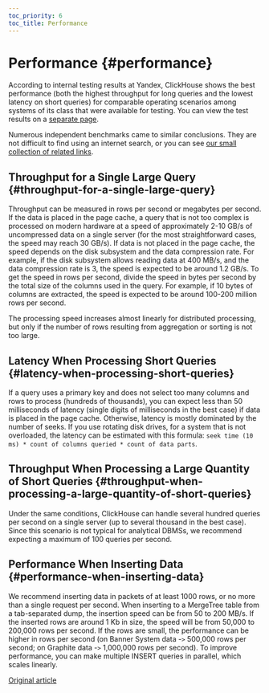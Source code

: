 ```yaml
---
toc_priority: 6
toc_title: Performance
---
```


# Performance {#performance}

According to internal testing results at Yandex, ClickHouse shows the best performance (both the highest throughput for long queries and the lowest latency on short queries) for comparable operating scenarios among systems of its class that were available for testing. You can view the test results on a [separate page](https://clickhouse.tech/benchmark.html).

Numerous independent benchmarks came to similar conclusions. They are not difficult to find using an internet search, or you can see [our small collection of related links](https://clickhouse.tech/#independent-benchmarks).

## Throughput for a Single Large Query {#throughput-for-a-single-large-query}

Throughput can be measured in rows per second or megabytes per second. If the data is placed in the page cache, a query that is not too complex is processed on modern hardware at a speed of approximately 2-10 GB/s of uncompressed data on a single server (for the most straightforward cases, the speed may reach 30 GB/s). If data is not placed in the page cache, the speed depends on the disk subsystem and the data compression rate. For example, if the disk subsystem allows reading data at 400 MB/s, and the data compression rate is 3, the speed is expected to be around 1.2 GB/s. To get the speed in rows per second, divide the speed in bytes per second by the total size of the columns used in the query. For example, if 10 bytes of columns are extracted, the speed is expected to be around 100-200 million rows per second.

The processing speed increases almost linearly for distributed processing, but only if the number of rows resulting from aggregation or sorting is not too large.

## Latency When Processing Short Queries {#latency-when-processing-short-queries}

If a query uses a primary key and does not select too many columns and rows to process (hundreds of thousands), you can expect less than 50 milliseconds of latency (single digits of milliseconds in the best case) if data is placed in the page cache. Otherwise, latency is mostly dominated by the number of seeks. If you use rotating disk drives, for a system that is not overloaded, the latency can be estimated with this formula: `seek time (10 ms) * count of columns queried * count of data parts`.

## Throughput When Processing a Large Quantity of Short Queries {#throughput-when-processing-a-large-quantity-of-short-queries}

Under the same conditions, ClickHouse can handle several hundred queries per second on a single server (up to several thousand in the best case). Since this scenario is not typical for analytical DBMSs, we recommend expecting a maximum of 100 queries per second.

## Performance When Inserting Data {#performance-when-inserting-data}

We recommend inserting data in packets of at least 1000 rows, or no more than a single request per second. When inserting to a MergeTree table from a tab-separated dump, the insertion speed can be from 50 to 200 MB/s. If the inserted rows are around 1 Kb in size, the speed will be from 50,000 to 200,000 rows per second. If the rows are small, the performance can be higher in rows per second (on Banner System data -`>` 500,000 rows per second; on Graphite data -`>` 1,000,000 rows per second). To improve performance, you can make multiple INSERT queries in parallel, which scales linearly.

[Original article](https://clickhouse.tech/docs/en/introduction/performance/) <!--hide-->
